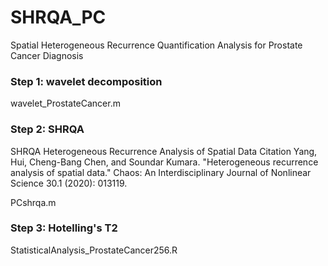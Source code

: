 # SHRQA_PC
Spatial Heterogeneous Recurrence Quantification Analysis for Prostate Cancer Diagnosis
### Step 1: wavelet decomposition  
wavelet_ProstateCancer.m
### Step 2: SHRQA
SHRQA
Heterogeneous Recurrence Analysis of Spatial Data
Citation
Yang, Hui, Cheng-Bang Chen, and Soundar Kumara. "Heterogeneous recurrence analysis of spatial data." Chaos: An Interdisciplinary Journal of Nonlinear Science 30.1 (2020): 013119.

PCshrqa.m
### Step 3: Hotelling's T2
StatisticalAnalysis_ProstateCancer256.R
